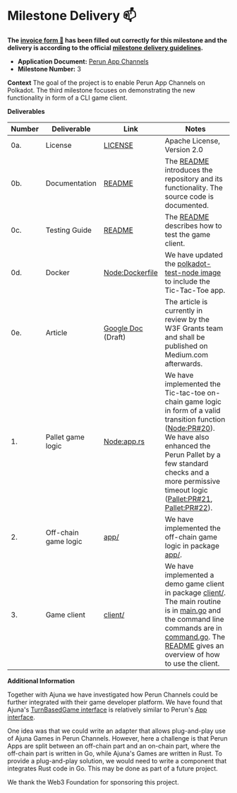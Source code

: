 # Milestone Delivery :mailbox:

**The [invoice form :pencil:](https://docs.google.com/forms/d/e/1FAIpQLSfmNYaoCgrxyhzgoKQ0ynQvnNRoTmgApz9NrMp-hd8mhIiO0A/viewform) has been filled out correctly for this milestone and the delivery is according to the official [milestone delivery guidelines](https://github.com/w3f/Grants-Program/blob/master/docs/milestone-deliverables-guidelines.md).**

- **Application Document:** [Perun App Channels](https://github.com/w3f/Grants-Program/blob/master/applications/perun_app_channels.md)
- **Milestone Number:** 3

**Context**
The goal of the project is to enable Perun App Channels on Polkadot. The third milestone focuses on demonstrating the new functionality in form of a CLI game client.

**Deliverables**

| Number | Deliverable          | Link                 | Notes                                                                                                                                                                                                                                                |
| ------ | -------------------- | -------------------- | ---------------------------------------------------------------------------------------------------------------------------------------------------------------------------------------------------------------------------------------------------- |
| 0a.    | License              | [LICENSE]            | Apache License, Version 2.0                                                                                                                                                                                                                          |
| 0b.    | Documentation        | [README]             | The [README] introduces the repository and its functionality. The source code is documented.                                                                                                                                                         |
| 0c.    | Testing Guide        | [README]             | The [README] describes how to test the game client.                                                                                                                                                                                                  |
| 0d.    | Docker               | [Node:Dockerfile]    | We have updated the [polkadot-test-node image] to include the Tic-Tac-Toe app.                                                                                                                                                                       |
| 0e.    | Article              | [Google Doc] (Draft) | The article is currently in review by the W3F Grants team and shall be published on Medium.com afterwards.                                                                                                                                           |
| 1.     | Pallet game logic    | [Node:app.rs]        | We have implemented the Tic-tac-toe on-chain game logic in form of a valid transition function ([Node:PR#20]). We have also enhanced the Perun Pallet by a few standard checks and a more permissive timeout logic ([Pallet:PR#21], [Pallet:PR#22]). |
| 2.     | Off-chain game logic | [app/]               | We have implemented the off-chain game logic in package [app/].                                                                                                                                                                                      |
| 3.     | Game client          | [client/]            | We have implemented a demo game client in package [client/]. The main routine is in [main.go] and the command line commands are in [command.go]. The [README] gives an overview of how to use the client.                                            |

[LICENSE]: https://github.com/perun-network/perun-polkadot-appdemo/blob/0387dd6dd73c3b2ec11c8d8028c8fb6fbb908f9b/LICENSE
[README]: https://github.com/perun-network/perun-polkadot-appdemo/blob/0387dd6dd73c3b2ec11c8d8028c8fb6fbb908f9b/README.md
[Node:Dockerfile]: https://github.com/perun-network/perun-polkadot-node/blob/a5d1981f7d7ad6132a37405ec01f22ae4bba2ed1/node/Dockerfile
[polkadot-test-node image]: https://github.com/perun-network/perun-polkadot-node/pkgs/container/polkadot-test-node
[Google Doc]: https://docs.google.com/document/d/1aO05SZgDmabtYBNySm91It7oxinTFg-HArs7N4_aA4Y/edit?usp=sharing
[Node:app.rs]: https://github.com/perun-network/perun-polkadot-node/blob/a5d1981f7d7ad6132a37405ec01f22ae4bba2ed1/node/runtime/src/app.rs
[Node:PR#20]: https://github.com/perun-network/perun-polkadot-node/pull/20
[Pallet:PR#21]: https://github.com/perun-network/perun-polkadot-pallet/pull/21
[Pallet:PR#22]: https://github.com/perun-network/perun-polkadot-pallet/pull/22
[app/]: https://github.com/perun-network/perun-polkadot-appdemo/tree/0387dd6dd73c3b2ec11c8d8028c8fb6fbb908f9b/app
[client/]: https://github.com/perun-network/perun-polkadot-appdemo/tree/0387dd6dd73c3b2ec11c8d8028c8fb6fbb908f9b/client
[main.go]: https://github.com/perun-network/perun-polkadot-appdemo/blob/0387dd6dd73c3b2ec11c8d8028c8fb6fbb908f9b/main.go
[command.go]: https://github.com/perun-network/perun-polkadot-appdemo/blob/0387dd6dd73c3b2ec11c8d8028c8fb6fbb908f9b/command.go

**Additional Information**

Together with Ajuna we have investigated how Perun Channels could be further integrated with their game developer platform. We have found that Ajuna's [TurnBasedGame interface] is relatively similar to Perun's [App interface].

One idea was that we could write an adapter that allows plug-and-play use of Ajuna Games in Perun Channels. However, here a challenge is that Perun Apps are split between an off-chain part and an on-chain part, where the off-chain part is written in Go, while Ajuna's Games are written in Rust. To provide a plug-and-play solution, we would need to write a component that integrates Rust code in Go. This may be done as part of a future project.

We thank the Web3 Foundation for sponsoring this project.

[TurnBasedGame interface]: https://github.com/ajuna-network/Ajuna/blob/5a2be3460d7f737724bf389b466a3819e68d684a/ajuna-common/src/lib.rs#L131
[App interface]: https://github.com/hyperledger-labs/go-perun/blob/2b78f88753afa2e6191c80c6bf5481a64a0432c6/channel/app.go#L51
